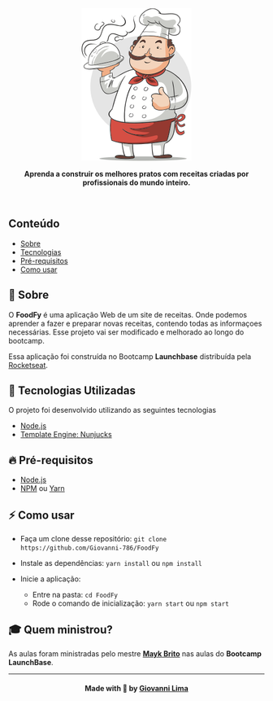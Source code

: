 <p align="center">
  <img src=".github/chef.png" alt="Chef" />
</p>

<p align="center">
    <b>Aprenda a construir os melhores pratos
        com receitas criadas por profissionais
        do mundo inteiro.</b>
</p>

<br />


## Conteúdo

- [Sobre](#sobre)
- [Tecnologias](#tecnologias)
- [Pré-requisitos](#pre-requisitos)
- [Como usar](#como-usar)


<a id="sobre"></a>

## :bookmark: Sobre

O <strong>FoodFy</strong> é uma aplicação Web de um site de receitas. Onde podemos aprender a fazer e preparar novas receitas, contendo todas as informaçoes necessárias.
Esse projeto vai ser modificado e melhorado ao longo do bootcamp.

Essa aplicação foi construída no Bootcamp <strong>Launchbase</strong> distribuída pela [Rocketseat](https://rocketseat.com.br/).

<a id="tecnologias-utilizadas"></a>

## :rocket: Tecnologias Utilizadas

O projeto foi desenvolvido utilizando as seguintes tecnologias


- [Node.js](https://nodejs.org/en/)
- [Template Engine: Nunjucks](https://mozilla.github.io/nunjucks/)


<a id="pre-requisitos"></a>

## :fire: **Pré-requisitos**

- [Node.js](https://nodejs.org/en/)
- [NPM](https://www.npmjs.com/) ou [Yarn](https://yarnpkg.com/)


<a id="como-usar"></a>

## :zap: Como usar

- Faça um clone desse repositório: `git clone https://github.com/Giovanni-786/FoodFy`
- Instale as dependências: `yarn install` ou `npm install`
- Inicie a aplicação:

    - Entre na pasta: `cd FoodFy`
    - Rode o comando de inicialização: `yarn start` ou `npm start`



## :mortar_board: Quem ministrou?

As aulas foram ministradas pelo mestre **[Mayk Brito](https://github.com/maykbrito)** nas aulas do **Bootcamp LaunchBase**.

---

<h4 align=center>Made with 💙 by <a href="https://www.linkedin.com/in/giovanni-sena/">Giovanni Lima</a></h4>